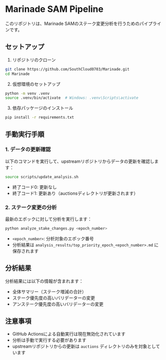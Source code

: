 # Marinade SAM Pipeline

このリポジトリは、Marinade SAMのステーク変更分析を行うためのパイプラインです。

## セットアップ

1. リポジトリのクローン
```bash
git clone https://github.com/SouthCloud0703/Marinade.git
cd Marinade
```

2. 仮想環境のセットアップ
```bash
python -m venv .venv
source .venv/bin/activate  # Windows: .venv\Scripts\activate
```

3. 依存パッケージのインストール
```bash
pip install -r requirements.txt
```

## 手動実行手順

### 1. データの更新確認

以下のコマンドを実行して、upstreamリポジトリからデータの更新を確認します：

```bash
source scripts/update_analysis.sh
```

- 終了コード0: 更新なし
- 終了コード1: 更新あり（auctionsディレクトリが更新されます）

### 2. ステーク変更の分析

最新のエポックに対して分析を実行します：

```bash
python analyze_stake_changes.py <epoch_number>
```

- `<epoch_number>`: 分析対象のエポック番号
- 分析結果は `analysis_results/top_priority_epoch_<epoch_number>.md` に保存されます

## 分析結果

分析結果には以下の情報が含まれます：

- 全体サマリー（ステーク増減の合計）
- ステーク優先度の高いバリデーターの変更
- アンステーク優先度の高いバリデーターの変更

## 注意事項

- GitHub Actionsによる自動実行は現在無効化されています
- 分析は手動で実行する必要があります
- upstreamリポジトリからの更新は `auctions` ディレクトリのみを対象としています
